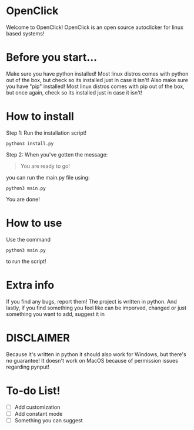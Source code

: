 # OpenClick
Welcome to OpenClick! 
OpenClick is an open source autoclicker for linux based systems!

# Before you start...
Make sure you have python installed! Most linux distros comes with python out of the box, but check so its installed just in case it isn't!
Also make sure you have "pip" installed! Most linux distros comes with pip out of the box, but once again, check so its installed just in case it isn't!



# How to install
Step 1:
  Run the installation script!
  ```
  python3 install.py
  ```
Step 2:
  When you've gotten the message:
  > You are ready to go!
  
  you can run the main.py file using:
  ```
  python3 main.py
  ```
  You are done!
# How to use
Use the command 
  ```
  python3 main.py
  ```
to run the script!

# Extra info
If you find any bugs, report them!
The project is written in python.
And lastly, if you find something you feel like can be imporved, changed or just something you want to add, suggest it in


# DISCLAIMER

Because it's written in python it should also work for Windows, but there's no guarantee!
It doesn't work on MacOS because of permission issues regarding pynput!


# To-do List!
- [ ] Add customization
- [ ] Add constant mode
- [ ] Something you can suggest

